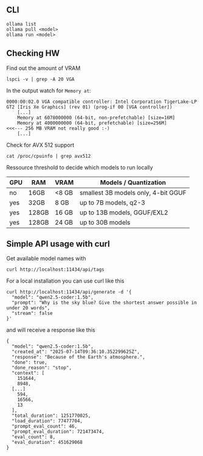 ## CLI

    ollama list
    ollama pull <model>
    ollama run <model>

## Checking HW

Find out the amount of VRAM

    lspci -v | grep -A 20 VGA

In the output watch for `Memory at`:

    0000:00:02.0 VGA compatible controller: Intel Corporation TigerLake-LP GT2 [Iris Xe Graphics] (rev 01) (prog-if 00 [VGA controller])
    	[...]
    	Memory at 6078000000 (64-bit, non-prefetchable) [size=16M]
    	Memory at 4000000000 (64-bit, prefetchable) [size=256M]         <<<--- 256 MB VRAM not really good :-)
    	[...]

Check for AVX 512 support

    cat /proc/cpuinfo | grep avx512

Ressource threshold to decide which models to run locally

| GPU         | RAM   | VRAM        | Models / Quantization               |
|-------------|-------|-------------|-------------------------------------|
| no          | 16GB  | <8 GB       | smallest 3B models only, 4-bit GGUF |
| yes         | 32GB  | 8 GB        | up to 7B models, q2-3               |
| yes         | 128GB | 16 GB       | up to 13B models, GGUF/EXL2         |
| yes         | 128GB | 24 GB       | up to 30B models                    |

## Simple API usage with curl

Get available model names with

    curl http://localhost:11434/api/tags

For a local installation you can use curl like this

    curl http://localhost:11434/api/generate -d '{
      "model": "qwen2.5-coder:1.5b",
      "prompt": "Why is the sky blue? Give the shortest answer possible in under 20 words",
      "stream": false
    }'

and will receive a response like this

    {
      "model": "qwen2.5-coder:1.5b",
      "created_at": "2025-07-14T09:36:10.352299625Z",
      "response": "Because of the Earth's atmosphere.",
      "done": true,
      "done_reason": "stop",
      "context": [
        151644,
        8948,
      [...]
        594,
        16566,
        13
      ],
      "total_duration": 1251770025,
      "load_duration": 77477704,
      "prompt_eval_count": 46,
      "prompt_eval_duration": 721473474,
      "eval_count": 8,
      "eval_duration": 451629068
    }
